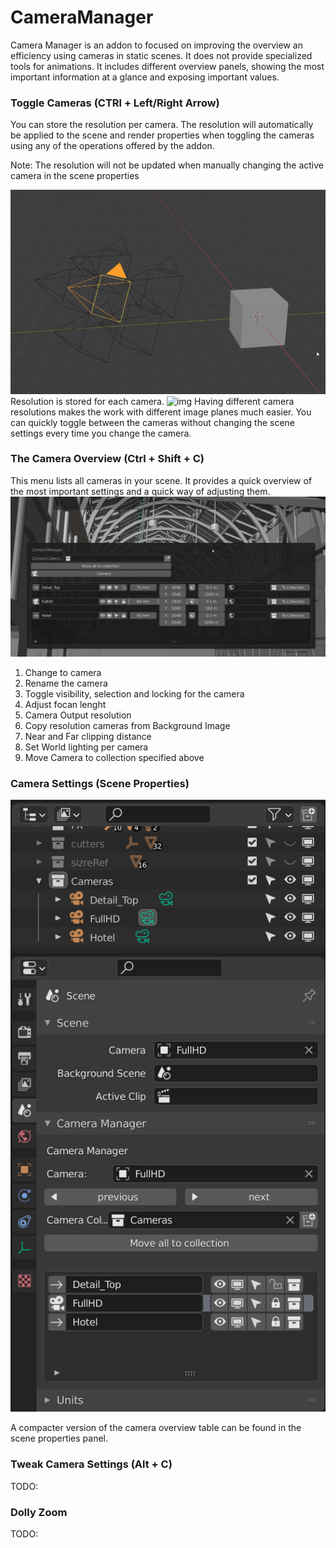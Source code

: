 # CameraManager

Camera Manager is an addon to focused on improving the overview an efficiency using cameras in static scenes. It does not provide specialized tools for animations. It includes different overview panels, showing the most important information at a glance and exposing important values.

### Toggle Cameras (CTRl + Left/Right Arrow)
You can store the resolution per camera. The resolution will automatically be applied to the scene and render properties when toggling the cameras using any of the operations offered by the addon. 

Note: The resolution will not be updated when manually changing the active camera in the scene properties

![img](images/1SkaAPOA0x.gif)
Resolution is stored for each camera. 
![img](images/ThHeC41aQQ.gif)
Having different camera resolutions makes the work with different image planes much easier. You can quickly toggle between the cameras without changing the scene settings every time you change the camera. 



### The Camera Overview (Ctrl + Shift + C)

This menu lists all cameras in your scene. It provides a quick overview of the most important settings and a quick way of adjusting them. 
![img](images/2021-02-02%2000_05_46-Blender_%20%5BD__Dropbox_projects_2019_London_01_production_Greyboxing_15.blend%5D.png)

<ol>
    <li>Change to camera</li>
    <li>Rename the camera</li>
    <li>Toggle visibility, selection and locking for the camera</li>
    <li>Adjust focan lenght</li>
    <li>Camera Output resolution</li>
    <li>Copy resolution cameras from Background Image</li>
    <li>Near and Far clipping distance</li>
    <li>Set World lighting per camera</li>
    <li>Move Camera to collection specified above</li>
</ol>

### Camera Settings (Scene Properties)

![img](images/2021-02-02%2000_14_22-Affinity%20Photo.png)

A compacter version of the camera overview table can be found in the scene properties panel. 

### Tweak Camera Settings (Alt + C)

TODO: 

### Dolly Zoom

TODO: 
